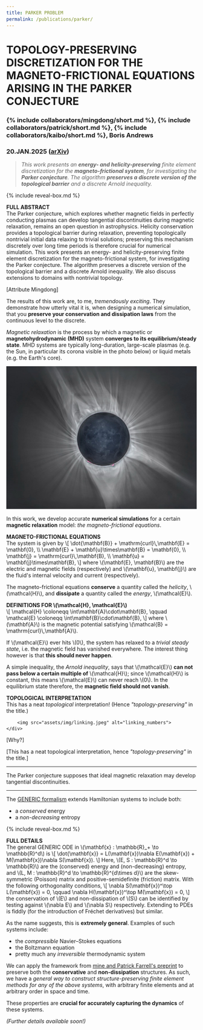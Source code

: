 ```yaml
---
title: PARKER PROBLEM
permalink: /publications/parker/
---
```


# TOPOLOGY-PRESERVING DISCRETIZATION FOR THE MAGNETO-FRICTIONAL EQUATIONS ARISING IN THE PARKER CONJECTURE

### {% include collaborators/mingdong/short.md %}, {% include collaborators/patrick/short.md %}, {% include collaborators/kaibo/short.md %}, Boris Andrews

### 20.JAN.2025 ([arXiv](https://doi.org/10.48550/arXiv.2501.11654))

> *This work presents an **energy- and helicity-preserving** finite element discretization for the **magneto-frictional system**, for investigating the **Parker conjecture**. The algorithm **preserves a discrete version of the topological barrier** and a discrete Arnold inequality.*

{% include reveal-box.md %}
<div class="reveal-box" onclick="var details = this.querySelector('.details'); details.style.display = (details.style.display === 'block') ? 'none' : 'block';">
    <b>FULL ABSTRACT</b>
    <div class="details">
        The Parker conjecture, which explores whether magnetic fields in perfectly conducting plasmas can develop tangential discontinuities during magnetic relaxation, remains an open question in astrophysics.
        Helicity conservation provides a topological barrier during relaxation, preventing topologically nontrivial initial data relaxing to trivial solutions;
        preserving this mechanism discretely over long time periods is therefore crucial for numerical simulation.
        This work presents an energy- and helicity-preserving finite element discretization for the magneto-frictional system, for investigating the Parker conjecture.
        The algorithm preserves a discrete version of the topological barrier and a discrete Arnold inequality.
        We also discuss extensions to domains with nontrivial topology.
    </div>
</div>

[Attribute Mingdong]

The results of this work are, to me, *tremendously exciting*.
They demonstrate how utterly vital it is, when designing a numerical simulation, that you **preserve your conservation and dissipation laws** from the continuous level to the discrete.

*Magnetic relaxation* is the process by which a magnetic or **magnetohydrodynamic (MHD)** system **converges to its equilibrium/steady state**.
MHD systems are typically long-duration, large-scale plasmas (e.g. the Sun, in particular its corona visible in the photo below) or liquid metals (e.g. the Earth's core).

![solar_corona](assets/img/corona.jpg)

In this work, we develop accurate **numerical simulations** for a certain **magnetic relaxation** model: *the magneto-frictional equations*.

<div class="reveal-box" onclick="var details = this.querySelector('.details'); details.style.display = (details.style.display === 'block') ? 'none' : 'block';">
    <b>MAGNETO-FRICTIONAL EQUATIONS</b>
    <div class="details">
        The system is given by
        \[
            \dot{\mathbf{B}} + \mathrm{curl}\,\mathbf{E} = \mathbf{0},  \\
            \mathbf{E} + \mathbf{u}\times\mathbf{B} = \mathbf{0},  \\
            \mathbf{j} = \mathrm{curl}\,\mathbf{B},  \\
            \mathbf{u} = \mathbf{j}\times\mathbf{B},
        \]
        where \(\mathbf{E}, \mathbf{B}\) are the electric and magnetic fields (respectively) and \(\mathbf{u}, \mathbf{j}\) are the fluid's internal velocity and current (respectively).
    </div>
</div>

The magneto-frictional equations **conserve** a quantity called the *helicity*, \\(\mathcal{H}\\), and **dissipate** a quantity called the *energy*, \\(\mathcal{E}\\).

<div class="reveal-box" onclick="var details = this.querySelector('.details'); details.style.display = (details.style.display === 'block') ? 'none' : 'block';">
    <b>DEFINITIONS FOR \(\mathcal{H}, \mathcal{E}\)</b>
    <div class="details">
        \[
            \mathcal{H} \coloneqq \int\mathbf{A}\cdot\mathbf{B},  \qquad
            \mathcal{E} \coloneqq \int\mathbf{B}\cdot\mathbf{B},
        \]
        where \(\mathbf{A}\) is the magnetic potential satisfying \(\mathcal{B} = \mathrm{curl}\,\mathbf{A}\).
    </div>
</div>

If \\(\mathcal{E}\\) ever hits \\(0\\), the system has relaxed to a *trivial steady state*, i.e. the magnetic field has vanished everywhere.
The interest thing however is that **this should never happen**.

A simple inequality, the *Arnold inequality*, says that \\(\mathcal{E}\\) **can not pass below a certain multiple of** \\(\mathcal{H}\\);
since \\(\mathcal{H}\\) is constant, this means \\(\mathcal{E}\\) can never reach \\(0\\).
In the equilibrium state therefore, the **magnetic field should not vanish**.

<div class="reveal-box" onclick="var details = this.querySelector('.details'); details.style.display = (details.style.display === 'block') ? 'none' : 'block';">
    <b>TOPOLOGICAL INTERPRETATION</b>
    <div class="details">
        This has a neat <em>topological</em> interpretation!
        (Hence <em>"topology-preserving"</em> in the title.)

        <img src="assets/img/linking.jpeg" alt="linking_numbers">
    </div>
</div>

[Why?]

[This has a neat topological interpretation, hence *"topology-preserving"* in the title.]

---

The Parker conjecture supposes that ideal magnetic relaxation may develop tangential discontinuities.

---

The [GENERIC formalism](https://en.wikipedia.org/wiki/GENERIC_formalism/) extends Hamiltonian systems to include both:
- a *conserved* energy
- a *non-decreasing* entropy

{% include reveal-box.md %}
<div class="reveal-box" onclick="var details = this.querySelector('.details'); details.style.display = (details.style.display === 'block') ? 'none' : 'block';">
    <b>FULL DETAILS</b>
    <div class="details">
        The general GENERIC ODE in \(\mathbf{x} : \mathbb{R}_+ \to \mathbb{R}^d\) is
        \[
            \dot{\mathbf{x}}  =  L(\mathbf{x})\nabla E(\mathbf{x}) + M(\mathbf{x})\nabla S(\mathbf{x}).
        \]
        Here, \(E, S : \mathbb{R}^d \to \mathbb{R}\) are the (conserved) energy and (non-decreasing) entropy, and \(L, M : \mathbb{R}^d \to \mathbb{R}^{d\times d}\) are the skew-symmetric (Poisson) matrix and positive-semidefinite (friction) matrix.
        With the following orthogonality conditions,
        \[
            \nabla S(\mathbf{x})^\top L(\mathbf{x}) = 0,  \qquad
            \nabla H(\mathbf{x})^\top M(\mathbf{x}) = 0,
        \]
        the conservation of \(E\) and non-dissipation of \(S\) can be identified by testing against \(\nabla E\) and \(\nabla S\) respectively.
        Extending to PDEs is fiddly (for the introduction of Fréchet derivatives) but similar.
    </div>
</div>

As the name suggests, this is **extremely general**.
Examples of such systems include:
- the *compressible* Navier–Stokes equations
- the Boltzmann equation
- pretty much any *irreversible* thermodynamic system

We can apply the framework from [mine and Patrick Farrell's preprint](/publications/sp-integrators/) to preserve both the **conservative** and **non-dissipation** structures.
As such, we have a *general way to construct structure-preserving finite element methods for any of the above systems*, with arbitrary finite elements and at arbitrary order in space and time.

These properties are **crucial for accurately capturing the dynamics** of these systems.

*(Further details available soon!)*
